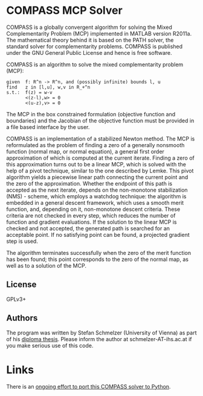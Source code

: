 COMPASS MCP Solver
==================

COMPASS is a globally convergent algorithm for solving the Mixed
Complementarity Problem (MCP) implemented in MATLAB version R2011a. The
mathematical theory behind it is based on the PATH solver, the standard
solver for complementarity problems. COMPASS is published under the
GNU General Public License and hence is free software.

COMPASS is an algorithm to solve the mixed complementarity problem
(MCP):

    given  f: R^n -> R^n, and (possibly infinite) bounds l, u
    find   z in [l,u], w,v in R_+^n
    s.t.:  f(z) = w-v
           <(z-l),w> = 0
           <(u-z),v> = 0


The MCP in the box constrained formulation (objective function and boundaries)
and the Jacobian of the objective function must be provided in a file
based interface by the user.

COMPASS is an implementation of a stabilized Newton method. The MCP is
reformulated as the problem of finding a zero of a generally nonsmooth
function (normal map, or normal equation), a general first order
approximation of which is computed at the current iterate. Finding a
zero of this approximation turns out to be a linear MCP, which is solved
with the help of a pivot technique, similar to the one described by
Lemke. This pivot algorithm yields a piecewise linear path connecting
the current point and the zero of the approximation.  Whether the
endpoint of this path is accepted as the next iterate, depends on the
non-monotone stabilization (NMS) - scheme, which employs a watchdog
technique: the algorithm is embedded in a general descent framework,
which uses a smooth merit function, and, depending on it, non-monotone
descent criteria. These criteria are not checked in every step, which
reduces the number of function and gradient evaluations. If the solution
to the linear MCP is checked and not accepted, the generated path is
searched for an acceptable point. If no satisfying point can be found,
a projected gradient step is used.

The algorithm terminates successfully when the zero of the merit function
has been found; this point corresponds to the zero of the normal map,
as well as to a solution of the MCP.

License
-------

GPLv3+

Authors
-------
The program was written by Stefan Schmelzer (University of Vienna) as part
of his [diploma thesis](http://www.mat.univie.ac.at/~neum/software/compass/COMPASS.html).
Please inform the author at schmelzer-AT-ihs.ac.at if you make serious use of this code.

Links
=====

There is an [ongoing effort to port this COMPASS solver to Python](https://github.com/haraldschilly/compass-solver-python).
